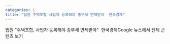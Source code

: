 ```yaml
---
categories: j
title: "법원 주택조합 사업자 등록해야 종부세 면제받아  한국경제"
---
```

법원 "주택조합, 사업자 등록해야 종부세 면제받아"&nbsp;&nbsp;한국경제Google 뉴스에서 전체 콘텐츠 보기